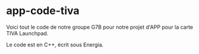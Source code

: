 # app-code-tiva

Voici tout le code de notre groupe G7B pour notre projet d'APP pour la carte TIVA Launchpad.

Le code est en C++, écrit sous Energia.
